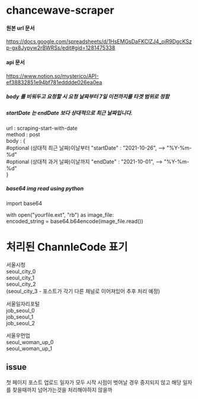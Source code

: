 # chancewave-scraper
#### 원본 url 문서
https://docs.google.com/spreadsheets/d/1HsEMGsDaFKClZJ4_oiR9DgcKSzp-gx8Jypyw2rBWRSs/edit#gid=1281475338


#### api 문서
https://www.notion.so/mysterico/API-ef38832851e94bf781edddde026ea0ea


##### body 를 비워두고 요청할 시 요청 날짜부터 7일 이전까지를 타겟 범위로 정함
##### startDate 는 endDate 보다 상대적으로 최근 날짜입니다.
url : scraping-start-with-date  
method : post  
body : {  
    #optional  (상대적 최근 날짜)이날부터
    "startDate" : "2021-10-26",  --> "%Y-%m-%d"  
    #optional  (상대적 과거 날짜)이날까지
    "endDate" : "2021-10-01",  --> "%Y-%m-%d"  
}  

##### base64 img read using python
import base64  

with open("yourfile.ext", "rb") as image_file:  
      encoded_string = base64.b64encode(image_file.read())  

# 처리된 ChannleCode 표기
서울시청  
seoul_city_0  
seoul_city_1  
seoul_city_2  
(seoul_city_3 - 포스트가 각기 다른 채널로 이어져있어 추후 처리 예정)  

서울일자리포털  
job_seoul_0  
job_seoul_1    
job_seoul_2  

서울우먼업  
seoul_woman_up_0  
seoul_woman_up_1  


## issue
첫 페이지 포스트 업로드 일자가 모두 시작 시점이 벗어날 경우 중지되지 않고 해당 일자를 찾을때까지 넘어가는것을 처리해야하지 않을까 